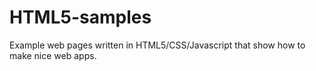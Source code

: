 HTML5-samples
=============

Example web pages written in HTML5/CSS/Javascript that show how to make nice web apps.
